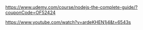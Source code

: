 https://www.udemy.com/course/nodejs-the-complete-guide/?couponCode=OF52424

https://www.youtube.com/watch?v=ardeKHEN1j4&t=6543s
